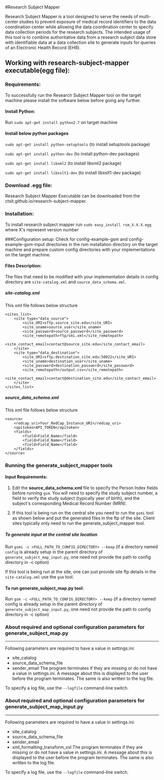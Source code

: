 #Research Subject Mapper

Research Subject Mapper is a tool designed to serve the needs of multi-center studies to prevent exposure of medical record identifiers to the data coordination center while allowing the data coordination center to specify data collection periods for the research subjects.  The intended usage of this tool is to combine authoritative data from a research subject data store with identifiable data at a data collection site to generate inputs for queries of an Electronic Health Record (EHR).

## Working with research-subject-mapper executable(egg file):
### Requirements:
To successfully run the Research Subject Mapper tool on the target machine please install the software below before going any further.
#### Install Python:
Run ```sudo apt-get install python2.7``` on target machine
#### Install below python packages
```sudo apt-get install python-setuptools``` (to install setuptools package)

```sudo apt-get install python-dev``` (to install python-dev packages)

```sudo apt-get install libxml2``` (to install libxml2 package)

```sudo apt-get install libxslt1-dev``` (to install libxslt1-dev package)
### Download .egg file:
Research Subject Mapper Executable can be downloaded from the ctsit.github.io/research-subject-mapper.

### Installation:
To install research subject mapper run `sudo easy_install rsm_X.X.X.egg` where X's represent version number

###Configuration setup:
Check for config-example-gsm and config-example-gsm-input directories in the rsm installation directory on the target machine and prepare custom config directories with your implementations on the target machine.

#### Files Description:
The files that need to be modified with your implementation details in config directory are `site-catalog.xml` and `source_data_schema.xml`.

##### site-catalog.xml
This xml file follows below structure

```
<sites_list>
	<site type="data_source">
        <site_URI>sftp.source_site.edu</site_URI>
        <site_uname>source_user</site_uname>
        <site_password>source_password</site_password>
        <site_remotepath>ftp/smi.xml</site_remotepath>
        <site_contact_email>contact@source_site.edu</site_contact_email>
    </site>
    <site type="data_destination">
        <site_URI>sftp.destination_site.edu:50022</site_URI>
        <site_uname>destination_user</site_uname>
        <site_password>destination_password</site_password>
        <site_remotepath>/output.csv</site_remotepath>
        <site_contact_email>contact@destination_site.edu</site_contact_email>
    </site>
</sites_list>
```

##### source_data_schema.xml
This xml file follows below structure

```
<source>
	<redcap_uri>Your_RedCap_Instance_URI</redcap_uri>
	<apitoken>API_TOKEN</apitoken>
	<fields>
		<field>Field_Name</field>
		<field>Field_Name</field>
		<field>Field_Name</field>
	</fields>
</source>
```

### Running the generate_subject_mapper tools
#### Input Requirements:
1) Edit the **source_data_schema.xml** file to specify the Person Index fields before running `gsm`. You will need to specify the study subject number, a field to verify the study subject (typically year of birth), and the subject's corresponding Medical Record Number (MRN).

2) If this tool is being run on the central site you need to run the `gsmi` tool as shown below and put the generated files in the ftp of the site. Client sites typically only need to run the generate_subject_mapper tool.

##### To generate input at the central site location
Run `gsmi -c <FULL_PATH_TO_CONFIG_DIRECTORY> --keep` (if a directory named `config` is already setup in the parent directory of `generate_subject_map_input.py`, one need not provide the path to config directory in -c option)

If this tool is being run at the site, one can just provide site ftp details in the `site-catalog.xml` use the `gsm` tool.


#### To run generate_subject_map.py tool:
Run `gsm -c <FULL_PATH_TO_CONFIG_DIRECTORY> --keep` (if a directory named config is already setup in the parent directory of `generate_subject_map_input.py`, one need not provide the path to config directory in -c option)


### About required and optional configuration parameters for generate_subject_map.py
------------------------------------------------------------------------------------

Following parameters are required to have a value in settings.ini:
 - site_catalog
 - source_data_schema_file
 - sender_email
The program terminates if they are missing or do not have a value in settings.ini. A message about this is displayed to the user before the program terminates. The same is also written to the log file.

To specify a log file, use the `--logfile` command-line switch.


### About required and optional configuration parameters for generate_subject_map_input.py
------------------------------------------------------------------------------------

Following parameters are required to have a value in settings.ini:
 - site_catalog
 - source_data_schema_file
 - sender_email
 - xml_formatting_transform_xsl
The program terminates if they are missing or do not have a value in settings.ini. A message about this is displayed to the user before the program terminates. The same is also written to the log file.

To specify a log file, use the `--logfile` command-line switch.

